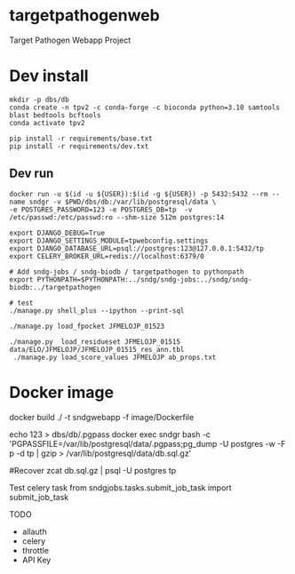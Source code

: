# targetpathogenweb
Target Pathogen Webapp Project


# Dev install
```console
mkdir -p dbs/db
conda create -n tpv2 -c conda-forge -c bioconda python=3.10 samtools blast bedtools bcftools
conda activate tpv2

pip install -r requirements/base.txt
pip install -r requirements/dev.txt
```
## Dev run

```console
docker run -u $(id -u ${USER}):$(id -g ${USER}) -p 5432:5432 --rm --name sndgr -v $PWD/dbs/db:/var/lib/postgresql/data \
-e POSTGRES_PASSWORD=123 -e POSTGRES_DB=tp  -v /etc/passwd:/etc/passwd:ro --shm-size 512m postgres:14

export DJANGO_DEBUG=True
export DJANGO_SETTINGS_MODULE=tpwebconfig.settings
export DJANGO_DATABASE_URL=psql://postgres:123@127.0.0.1:5432/tp
export CELERY_BROKER_URL=redis://localhost:6379/0

# Add sndg-jobs / sndg-biodb / targetpathogen to pythonpath
export PYTHONPATH=$PYTHONPATH:../sndg/sndg-jobs:../sndg/sndg-biodb:../targetpathogen

# test 
./manage.py shell_plus --ipython --print-sql

./manage.py load_fpocket JFMELOJP_01523

./manage.py  load_residueset JFMELOJP_01515 data/ELO/JFMELOJP/JFMELOJP_01515_res_ann.tbl
 ./manage.py load_score_values JFMELOJP ab_props.txt 

```
# Docker image
docker build ./ -t sndgwebapp -f image/Dockerfile

echo 123 > dbs/db/.pgpass
docker exec sndgr bash -c 'PGPASSFILE=/var/lib/postgresql/data/.pgpass;pg_dump -U postgres -w -F p -d tp | gzip > /var/lib/postgresql/data/db.sql.gz'

#Recover
zcat db.sql.gz | psql -U postgres tp



Test celery task
from sndgjobs.tasks.submit_job_task import submit_job_task


TODO
- allauth
- celery
- throttle
- API Key